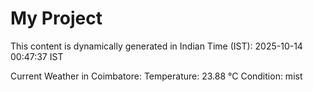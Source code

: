 # My Project

This content is dynamically generated in Indian Time (IST): 2025-10-14 00:47:37 IST


Current Weather in Coimbatore:
Temperature: 23.88 °C
Condition: mist
